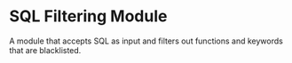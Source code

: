 SQL Filtering Module
====================

A module that accepts SQL as input and filters out functions and keywords that
are blacklisted.

